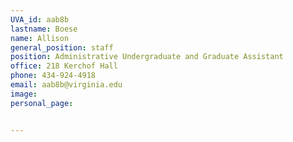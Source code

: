 ```yaml
---
UVA_id: aab8b
lastname: Boese
name: Allison
general_position: staff
position: Administrative Undergraduate and Graduate Assistant
office: 218 Kerchof Hall
phone: 434-924-4918
email: aab8b@virginia.edu
image: 
personal_page:


---
```

